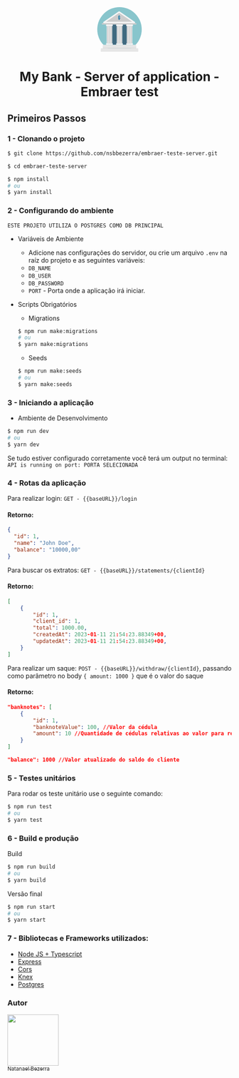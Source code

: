 <p align="center">
    <?xml version="1.0" encoding="iso-8859-1"?>
<!-- Uploaded to: SVG Repo, www.svgrepo.com, Generator: SVG Repo Mixer Tools -->
<svg version="1.1" id="Layer_1" xmlns="http://www.w3.org/2000/svg" xmlns:xlink="http://www.w3.org/1999/xlink" 
	 viewBox="0 0 512 512" xml:space="preserve" width="100" height="100">
<circle style="fill:#88C5CC;" cx="256" cy="256" r="256"/>
<rect x="124" y="200" style="fill:#406A80;" width="264" height="232"/>
<rect x="108" y="216" style="fill:#E6E6E6;" width="64" height="200"/>
<g>
	<rect x="116" y="216" style="fill:#CCCCCC;" width="8" height="200"/>
	<rect x="136" y="216" style="fill:#CCCCCC;" width="8" height="200"/>
	<rect x="156" y="216" style="fill:#CCCCCC;" width="8" height="200"/>
</g>
<g>
	<rect x="340" y="216" style="fill:#E6E6E6;" width="64" height="200"/>
	<path style="fill:#E6E6E6;" d="M40,512v-32c0-4.4,3.6-8,8-8h416c4.4,0,8,3.6,8,8v32H40z"/>
	<path style="fill:#E6E6E6;" d="M64,472v-32c0-4.4,3.6-8,8-8h368c4.4,0,8,3.6,8,8v32H64z"/>
</g>
<path style="fill:#F5F5F5;" d="M433.656,170.344l-176-120C256.096,48.784,254.048,48,252,48s-4.096,0.784-5.656,2.344l-176,120
	c-1.548,1.544-2.328,3.628-2.344,5.656c-0.016,2.068,0.764,4.08,2.344,5.656C71.908,183.22,73.952,184,76,184h176h176
	c2.048,0,4.092-0.78,5.656-2.344c1.58-1.58,2.36-3.588,2.344-5.656C435.984,173.972,435.204,171.888,433.656,170.344z"/>
<g>
	<polygon style="fill:#CCCCCC;" points="102.184,168 252,65.852 401.816,168 	"/>
	<path style="fill:#CCCCCC;" d="M452,192c0,4.4-3.6,8-8,8H60c-4.4,0-8-3.6-8-8l0,0c0-4.4,3.6-8,8-8h384C448.4,184,452,187.6,452,192
		L452,192z"/>
</g>
<rect x="224" y="216" style="fill:#E6E6E6;" width="64" height="200"/>
<g>
	<rect x="232" y="216" style="fill:#CCCCCC;" width="8" height="200"/>
	<rect x="252" y="216" style="fill:#CCCCCC;" width="8" height="200"/>
	<rect x="272" y="216" style="fill:#CCCCCC;" width="8" height="200"/>
	<rect x="348" y="216" style="fill:#CCCCCC;" width="8" height="200"/>
	<rect x="368" y="216" style="fill:#CCCCCC;" width="8" height="200"/>
	<rect x="388" y="216" style="fill:#CCCCCC;" width="8" height="200"/>
</g>
<g>
	<path style="fill:#F5F5F5;" d="M180,424c0,4.4-3.6,8-8,8h-64c-4.4,0-8-3.6-8-8l0,0c0-4.4,3.6-8,8-8h64C176.4,416,180,419.6,180,424
		L180,424z"/>
	<path style="fill:#F5F5F5;" d="M180,208c0,4.4-3.6,8-8,8h-64c-4.4,0-8-3.6-8-8l0,0c0-4.4,3.6-8,8-8h64C176.4,200,180,203.6,180,208
		L180,208z"/>
	<path style="fill:#F5F5F5;" d="M296,424c0,4.4-3.6,8-8,8h-64c-4.4,0-8-3.6-8-8l0,0c0-4.4,3.6-8,8-8h64C292.4,416,296,419.6,296,424
		L296,424z"/>
	<path style="fill:#F5F5F5;" d="M296,208c0,4.4-3.6,8-8,8h-64c-4.4,0-8-3.6-8-8l0,0c0-4.4,3.6-8,8-8h64C292.4,200,296,203.6,296,208
		L296,208z"/>
	<path style="fill:#F5F5F5;" d="M412,424c0,4.4-3.6,8-8,8h-64c-4.4,0-8-3.6-8-8l0,0c0-4.4,3.6-8,8-8h64C408.4,416,412,419.6,412,424
		L412,424z"/>
	<path style="fill:#F5F5F5;" d="M412,208c0,4.4-3.6,8-8,8h-64c-4.4,0-8-3.6-8-8l0,0c0-4.4,3.6-8,8-8h64C408.4,200,412,203.6,412,208
		L412,208z"/>
</g>
<rect x="64" y="468" style="fill:#CCCCCC;" width="384" height="4"/>
<g>
	<path style="fill:#2179A6;" d="M252,140c-6.616,0-12-5.384-12-12c0-2.208,1.792-4,4-4s4,1.792,4,4c0,2.204,1.796,4,4,4s4-1.796,4-4
		s-1.796-4-4-4c-6.616,0-12-5.384-12-12s5.384-12,12-12s12,5.384,12,12c0,2.208-1.792,4-4,4s-4-1.792-4-4c0-2.204-1.796-4-4-4
		s-4,1.796-4,4s1.796,4,4,4c6.616,0,12,5.384,12,12S258.616,140,252,140z"/>
	<path style="fill:#2179A6;" d="M252,108c-2.208,0-4-1.792-4-4v-8c0-2.208,1.792-4,4-4s4,1.792,4,4v8
		C256,106.208,254.208,108,252,108z"/>
	<path style="fill:#2179A6;" d="M252,148c-2.208,0-4-1.792-4-4v-8c0-2.208,1.792-4,4-4s4,1.792,4,4v8
		C256,146.208,254.208,148,252,148z"/>
</g>
</svg>
    <h1 align="center">My Bank - Server of application - Embraer test</h1>
</p>

## Primeiros Passos

### 1 - Clonando o projeto

```bash
$ git clone https://github.com/nsbbezerra/embraer-teste-server.git
```

```bash
$ cd embraer-teste-server
```

```bash
$ npm install
# ou
$ yarn install
```

### 2 - Configurando do ambiente

`ESTE PROJETO UTILIZA O POSTGRES COMO DB PRINCIPAL`

- Variáveis de Ambiente

  - Adicione nas configurações do servidor, ou crie um arquivo `.env` na raíz do projeto e as seguintes variáveis:
  - `DB_NAME`
  - `DB_USER`
  - `DB_PASSWORD`
  - `PORT` - Porta onde a aplicação irá iniciar.

- Scripts Obrigatórios

  - Migrations

  ```bash
  $ npm run make:migrations
  # ou
  $ yarn make:migrations
  ```

  - Seeds

  ```bash
  $ npm run make:seeds
  # ou
  $ yarn make:seeds
  ```

### 3 - Iniciando a aplicação

- Ambiente de Desenvolvimento

```bash
$ npm run dev
# ou
$ yarn dev
```

Se tudo estiver configurado corretamente você terá um output no terminal: `API is running on port: PORTA SELECIONADA`

### 4 - Rotas da aplicação

Para realizar login: `GET - {{baseURL}}/login`

#### Retorno:

```json
{
  "id": 1,
  "name": "John Doe",
  "balance": "10000,00"
}
```

Para buscar os extratos: `GET - {{baseURL}}/statements/{clientId}`

#### Retorno:

```json
[
    {
        "id": 1,
        "client_id": 1,
        "total": 1000.00,
        "createdAt": 2023-01-11 21:54:23.88349+00,
        "updatedAt": 2023-01-11 21:54:23.88349+00,
    }
]
```

Para realizar um saque: `POST - {{baseURL}}/withdraw/{clientId}`, passando como parâmetro no body `{ amount: 1000 }` que é o valor do saque

#### Retorno:

```json
"banknotes": [
    {
        "id": 1,
        "banknoteValue": 100, //Valor da cédula
        "amount": 10 //Quantidade de cédulas relativas ao valor para realizar o saque
    }
]

"balance": 1000 //Valor atualizado do saldo do cliente
```

### 5 - Testes unitários

Para rodar os teste unitário use o seguinte comando:

```bash
$ npm run test
# ou
$ yarn test
```

### 6 - Build e produção

Build

```bash
$ npm run build
# ou
$ yarn build
```

Versão final

```bash
$ npm run start
# ou
$ yarn start
```

### 7 - Bibliotecas e Frameworks utilizados:

- [Node JS + Typescript](https://nodejs.org/en/)
- [Express](https://expressjs.com/pt-br/)
- [Cors](https://github.com/expressjs/cors)
- [Knex](https://knexjs.org/)
- [Postgres](https://www.postgresql.org/)

### Autor

[<img src="https://avatars.githubusercontent.com/u/44842023?s=400&u=2a8f0844c691b0d32eb0d243edc8eebf226f5b5f&v=4" width=115><br><sub>Natanael Bezerra</sub>](https://github.com/nsbbezerra)
